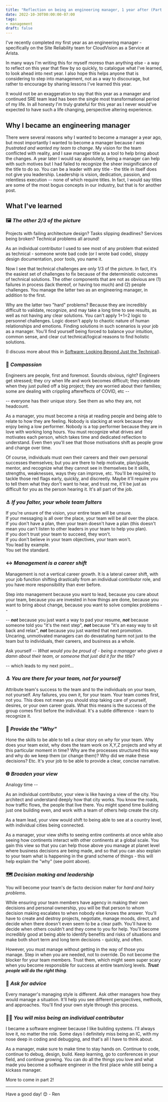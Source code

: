 ```yaml
---
title: "Reflection on being an engineering manager, 1 year after (Part 1)"
date: 2022-10-30T00:00:00-07:00
tags:
- management
draft: false
---
```


I've recently completed my first year as an engineering manager - specifically on the Site Reliability team for CloudVision as a Service at Arista. 

In many ways I'm writing this for myself moreso than anything else - a way to reflect on this year that flew by so quickly, to catalogue what I've learned, to look ahead into next year. I also hope this helps anyone that is considering to step into management, not as a way to discourage, but rather to encourage by sharing lessons I've learned this year.

It would not be an exaggeration to say that this year as a manager and continued SRE team lead has been the single most transformational period of my life. In all honesty I'm truly grateful for this year as I never would've expected to have such a life changing, perspective altering experience.

## Why I became an engineering manager
 
There were several reasons why I wanted to become a manager a year ago, but most importantly I wanted to become a manager because  _I was frustrated and wanted my team to change_. My vision for the team conflicted with reality, and I saw manager title as a tool to help bring about the changes. A year later I would say absolutely, being a manager can help with such motives but I had failed to recognize the sheer insignificance of the title to do so. You can be a leader with any title - the title in itself does not give you leadership. Leadership is vision, dedication, passion, and relentless execution -- none of which require titles. In fact, I would say titles are some of the most bogus concepts in our industry, but that is for another post.

## What I've learned
### 🖼️ _The other 2/3 of the picture_
Projects with failing architecture design? Tasks slipping deadlines? Services being broken? Technical problems all around!

As an individual contributor I used to see most of any problem that existed as technical - someone wrote bad code (or I wrote bad code), sloppy design documentation, poor tools, you name it.

Now I see that technical challenges are only 1/3 of the picture. In fact, it's the easiest set of challenges to fix because of the deterministic outcomes of technical solutions. The other components that are not as obvious are (1) failures in process (lack thereof, or having too much) and (2) people challenges. You manage the latter two as an engineering manager, in addition to the first. 

Why are the latter two "hard" problems? Because they are incredibly difficult to validate, recognize, and may take a long time to see results, as well as not having any clear solutions. You can't apply 1+1=2 logic to personnel challenges. Logic doesn't apply to chaotic nature of human relationships and emotions. Finding solutions in such scenarios is your job as a manager. You'll find yourself being forced to balance your intuition, common sense, and clear cut technical/logical reasons to find holistic solutions.

(I discuss more about this in [Software: Looking Beyond Just the Technical](https://pid.ren/posts/software-looking-beyond-just-the-technical/)). 

### 🫶 _Compassion_
Engineers are people, first and foremost. Sounds obvious, right? Engineers get stressed; they cry when life and work becomes difficult; they celebrate when they just pulled off a big project; they are worried about their families; some are dealing with crippling aftereffects of COVID, etc --

-- everyone has their unique story. See them as who they are, not headcount. 

As a manager, you must become a ninja at reading people and being able to relate to how they are feeling. Nobody is slacking at work because they enjoy being a low performer. Nobody is a top performer because they are in love with working long hours. You must recognize what drives and motivates each person, which takes time and dedicated reflection to understand. Even then you'll see that those motivations shift as people grow and change over time. 

Of course, individuals must own their careers and their own personal successes themselves; but you are there to help motivate, plan/guide, mentor, and recognize what they cannot see in themselves be it skills, strengths, weaknesses, ways they can improve, etc. You'll be required to tackle those red flags early, quickly, and discreetly. Maybe it'll require you to tell them what they don't want to hear, and trust me, it'll be just as difficult for you as the person hearing it. It's all part of the job.

### ⚓ _If you falter, your whole team falters_
If you're unsure of the vision, your entire team will be unsure.  
If your messaging is all over the place, your team will be all over the place.  
If you don't have a plan, then your team doesn't have a plan (this doesn't mean you can't listen to other leaders in your team to help you plan).   
If you don't trust your team to succeed, they won't.   
If you don't believe in your team objectives, your team won't.   
You lead by example.  
You set the standard. 

### ↔️ _Management is a career shift_
Management is not a vertical career growth. It is a lateral career shift, with your job function shifting drastically from an individual contributor role, and you have more responsibility than ever before.

Step into management because you want to lead, because you care about your team, because you are invested in how things are done, because you want to bring about change, because you want to solve complex problems -- 

-- ***not*** because you just want a way to pad your resume, ***not*** because someone told you "it's the next step", ***not*** because "it's an easy way to sit back and relax", ***not*** because you just wanted that next promotion. Uncaring, unmotivated managers can do devastating harm not just to the team but to individuals, their careers, and business as a whole.

Ask yourself --  _What would you be proud of - being a manager who gives a damn about their team, or someone that just did it for the title?_

-- which leads to my next point...

### ⚓ _You are there for your team, not for yourself_
Attribute team's success to the team and to the individuals on your team, not yourself. Any failures, you own it, for your team. Your team comes first, not you. This does not mean you should stop taking care of yourself, desires, or your own career goals. What this means is the success of the group comes first before the individual. It's a subtle difference - learn to recognize it. 

### 🧭  _Provide the "Why"_
Hone the skills to be able to tell a clear story on _why_ for your team. Why does your team exist, why does the team work on X,Y,Z projects and why at this particular moment in time? Why are the processes structured this way and why do we keep them (or change them)? Why did we make these decisions? Etc. It's your job to be able to provide a clear, concise narrative.

### 🌐 _Broaden your view_
Analogy time --

As an individual contributor, your view is like having a view of the city. You architect and understand deeply how that city works. You know the roads, how traffic flows, the people that live there. You might spend time building just one building even, and work with a team of others help create the city.

As a team lead, your view would shift to being able to see at a country level, with individual cities being connected.

As a manager, your view shifts to seeing entire continents at once while also seeing how continents interact with other continents at a global scale. You gain this view so that you can help those above you manage at planet level where business decisions are being made, and so that you can also explain to your team what is happening in the grand scheme of things - this will help explain the "why" (see point above).


### 🗺️ _Decision making and leadership_
You will become your team's de facto decision maker for _hard and hairy problems_. 

While ensuring your team members have agency in making their own decisions and personal ownership, you will be that person to whom decision making escalates to when nobody else knows the answer. You'll have to create and destroy projects, negotiate, manage moods, direct, and decide when there doesn't even seem to be a clear path. You'll have to decide when others couldn't and they come to you for help. You'll become incredibly good at being able to identify benefits and risks of situations and make both short term and long term decisions - quickly, and often.  

However, you must manage without getting in the way of those you manage. Step in when you are needed, not to override. Do not become the blocker for your team members. Trust them, which might seem super scary when you become responsible for success at entire team/org levels. ***Trust people will do the right thing***.


### 🤔 _Ask for advice_
Every manager's managing style is different. Ask other managers how they would manage a situation. It'll help you see different perspectives, methods, and approaches. You'll find your own style through this process.

### 👩‍💻 _You will miss being an individual contributor_
I became a software engineer because I like building systems. I'll always love it, no matter the role. Some days I definitely miss being an IC, with my nose deep in coding and debugging, and that's all I have to think about.

As a manager, make sure to make time to stay hands on. Continue to code, continue to debug, design, build. Keep learning, go to conferences in your field, and continue growing. You can do all the things you love and what made you become a software engineer in the first place while still being a kickass manager.


More to come in part 2!

---
Have a good day! 😊 - Ren
